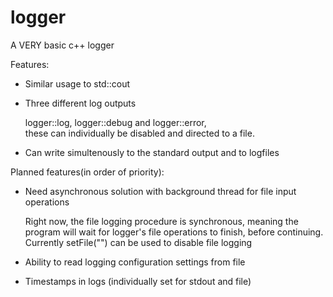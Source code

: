 # logger
A VERY basic c++ logger

Features:
- Similar usage to std::cout

- Three different log outputs

	logger::log, logger::debug and logger::error,  
	these can individually be disabled and directed to a file.

- Can write simultenously to the standard output and to logfiles

Planned features(in order of priority):
- Need asynchronous solution with background thread for file input operations

	Right now, the file logging procedure is synchronous, meaning the program will wait for logger's file operations to finish, before continuing.
	Currently setFile("") can be used to disable file logging
	
- Ability to read logging configuration settings from file

- Timestamps in logs (individually set for stdout and file)
